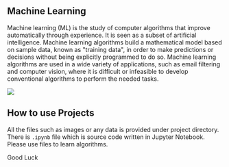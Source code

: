 ## Machine Learning

Machine learning (ML) is the study of computer algorithms that improve automatically through experience. It is seen as a subset of artificial intelligence. Machine learning algorithms build a mathematical model based on sample data, known as "training data", in order to make predictions or decisions without being explicitly programmed to do so. Machine learning algorithms are used in a wide variety of applications, such as email filtering and computer vision, where it is difficult or infeasible to develop conventional algorithms to perform the needed tasks.

![](https://image.shutterstock.com/image-vector/machine-learning-banner-web-icon-260nw-1110900704.jpg)

## How to use Projects

All the files such as images or any data is provided under project directory. There is `.ipynb` file which is source code written in Jupyter Notebook. Please use files to learn algorithms.

Good Luck
